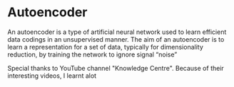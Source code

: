 # Autoencoder

An autoencoder is a type of artificial neural network used to learn efficient data codings in an unsupervised manner. The aim of an autoencoder is to learn a representation for a set of data, typically for dimensionality reduction, by training the network to ignore signal “noise”

Special thanks to YouTube channel "Knowledge Centre". Because of their interesting videos, I learnt alot
